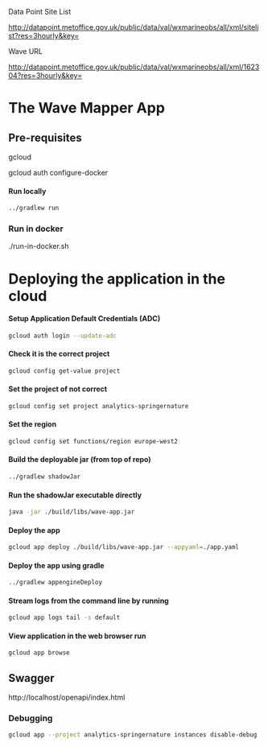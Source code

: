 Data Point Site List

http://datapoint.metoffice.gov.uk/public/data/val/wxmarineobs/all/xml/sitelist?res=3hourly&key=<metofficekey>

Wave URL

http://datapoint.metoffice.gov.uk/public/data/val/wxmarineobs/all/xml/162304?res=3hourly&key=<metofficekey>

# The Wave Mapper App

## Pre-requisites
gcloud

gcloud auth configure-docker

#### Run locally
```bash
../gradlew run
```

### Run in docker
./run-in-docker.sh

# Deploying the application in the cloud

#### Setup Application Default Credentials (ADC)
```bash
gcloud auth login --update-adc
```

#### Check it is the correct project
```bash
gcloud config get-value project
```
#### Set the project of not correct
```bash
gcloud config set project analytics-springernature
```

#### Set the region
```bash
gcloud config set functions/region europe-west2
```

#### Build the deployable jar (from top of repo)
```bash
../gradlew shadowJar
```

#### Run the shadowJar executable directly
```bash
java -jar ./build/libs/wave-app.jar
```

#### Deploy the app
```bash
gcloud app deploy ./build/libs/wave-app.jar --appyaml=./app.yaml
```

#### Deploy the app using gradle
```bash
../gradlew appengineDeploy
```

#### Stream logs from the command line by running
```bash
gcloud app logs tail -s default
```

#### View application in the web browser run
```bash
gcloud app browse
```

## Swagger
http://localhost/openapi/index.html

### Debugging
````bash
gcloud app --project analytics-springernature instances disable-debug
````

